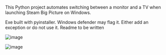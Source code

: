 This Python project automates switching between a monitor and a TV when launching Steam Big Picture on Windows.

Exe built with pyinstaller. Windows defender may flag it. Either add an exception or do not use it.
Readme to be written

![image](https://github.com/Odizinne/bigpicturetv/assets/102679854/90c55be3-dbe8-4635-b655-0c831351e338)

![image](https://github.com/Odizinne/BigPictureTV/assets/102679854/384e1369-ce2f-4178-b2bf-023a8e7d709c)
